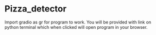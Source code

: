 # Pizza_detector

Import gradio as gr for program to work. You will be provided with link on python terminal which when clicked will open program in your browser.